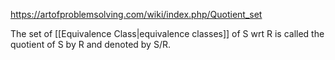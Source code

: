 https://artofproblemsolving.com/wiki/index.php/Quotient_set

The set of [[Equivalence Class|equivalence classes]] of S wrt R is called the quotient of S by R and denoted by S/R.
